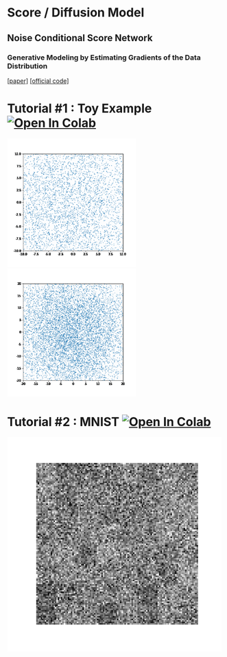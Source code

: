 # Score / Diffusion Model


## Noise Conditional Score Network
### Generative Modeling by Estimating Gradients of the Data Distribution 
[[paper]](https://arxiv.org/abs/1907.05600) [[official code]](https://github.com/ermongroup/ncsn)

# Tutorial #1 : Toy Example [![Open In Colab](https://colab.research.google.com/assets/colab-badge.svg)](https://drive.google.com/file/d/1opFrIW0k5DKHGBMbo6OMlkxb7KBLmalK/view?usp=sharing) 
<div>

<img width="300" src="https://github.com/JeongJiHeon/ScoreDiffusionModel/blob/main/NCSN/figure/ncsn_toy.gif">
<img width="300" src="https://github.com/JeongJiHeon/ScoreDiffusionModel/blob/main/NCSN/figure/ncsn_toy2.gif">



# Tutorial #2 : MNIST [![Open In Colab](https://colab.research.google.com/assets/colab-badge.svg)](https://colab.research.google.com/drive/1_Sgl9vI7qrukJMY7EakGDpXKZgYWTlV2?usp=sharing) 

<img width="500" src="https://github.com/JeongJiHeon/ScoreDiffusionModel/blob/main/NCSN/figure/ncsn_mnist.gif">


